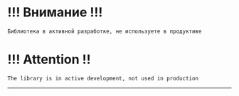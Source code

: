 # !!! Внимание !!!
```
Библиотека в активной разработке, не используете в продуктиве
```
# !!! Attention !!
```
The library is in active development, not used in production
```

---

